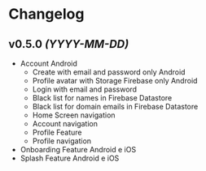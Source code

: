 # Changelog #

## v0.5.0 *(YYYY-MM-DD)* ##

- Account Android
  - Create with email and password only Android
  - Profile avatar with Storage Firebase only Android
  - Login with email and password
  - Black list for names in Firebase Datastore
  - Black list for domain emails in Firebase Datastore
  - Home Screen navigation
  - Account navigation
  - Profile Feature
  - Profile navigation
- Onboarding Feature Android e iOS
- Splash Feature Android e iOS

